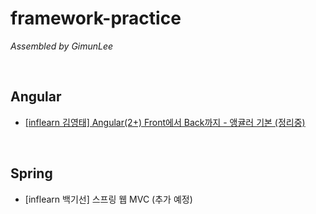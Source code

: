 # framework-practice

*Assembled by GimunLee*

<br/>

## Angular 

- [[inflearn 김영태] Angular(2+) Front에서 Back까지 - 앵귤러 기본 (정리중)]()

<br/>

## Spring

- [inflearn 백기선] 스프링 웹 MVC (추가 예정)

